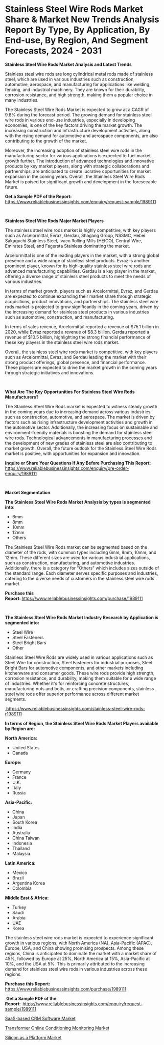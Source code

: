 <p><h1>Stainless Steel Wire Rods Market Share & Market New Trends Analysis Report By Type, By Application, By End-use, By Region, And Segment Forecasts, 2024 - 2031</h1></p><p><strong>Stainless Steel Wire Rods Market Analysis and Latest Trends</strong></p>
<p><p>Stainless steel wire rods are long cylindrical metal rods made of stainless steel, which are used in various industries such as construction, automotive, aerospace, and manufacturing for applications like welding, fencing, and industrial machinery. They are known for their durability, corrosion resistance, and high strength, making them a popular choice in many industries.</p><p>The Stainless Steel Wire Rods Market is expected to grow at a CAGR of 9.8% during the forecast period. The growing demand for stainless steel wire rods in various end-use industries, especially in developing economies, is one of the key factors driving the market growth. The increasing construction and infrastructure development activities, along with the rising demand for automotive and aerospace components, are also contributing to the growth of the market.</p><p>Moreover, the increasing adoption of stainless steel wire rods in the manufacturing sector for various applications is expected to fuel market growth further. The introduction of advanced technologies and innovative products by key market players, along with strategic collaborations and partnerships, are anticipated to create lucrative opportunities for market expansion in the coming years. Overall, the Stainless Steel Wire Rods Market is poised for significant growth and development in the foreseeable future.</p></p>
<p><strong>Get a Sample PDF of the Report:&nbsp;</strong> <a href="https://www.reliablebusinessinsights.com/enquiry/request-sample/1989111">https://www.reliablebusinessinsights.com/enquiry/request-sample/1989111</a></p>
<p>&nbsp;</p>
<p><strong>Stainless Steel Wire Rods Major Market Players</strong></p>
<p><p>The stainless steel wire rods market is highly competitive, with key players such as Arcelormittal, Evraz, Gerdau, Shagang Group, NSSMC, Hebei Sakaguchi Stainless Steel, Ivaco Rolling Mills (HEICO), Central Wire, Emirates Steel, and Fagersta Stainless dominating the market.</p><p>Arcelormittal is one of the leading players in the market, with a strong global presence and a wide range of stainless steel products. Evraz is another prominent player, known for its high-quality stainless steel wire rods and advanced manufacturing capabilities. Gerdau is a key player in the market, offering a diverse range of stainless steel products to meet the needs of various industries.</p><p>In terms of market growth, players such as Arcelormittal, Evraz, and Gerdau are expected to continue expanding their market share through strategic acquisitions, product innovations, and partnerships. The stainless steel wire rods market is projected to grow significantly in the coming years, driven by the increasing demand for stainless steel products in various industries such as automotive, construction, and manufacturing.</p><p>In terms of sales revenue, Arcelormittal reported a revenue of $75.1 billion in 2020, while Evraz reported a revenue of $8.3 billion. Gerdau reported a revenue of $10.5 billion, highlighting the strong financial performance of these key players in the stainless steel wire rods market.</p><p>Overall, the stainless steel wire rods market is competitive, with key players such as Arcelormittal, Evraz, and Gerdau leading the market with their strong product offerings, global presence, and financial performance. These players are expected to drive the market growth in the coming years through strategic initiatives and innovations.</p></p>
<p>&nbsp;</p>
<p><strong>What Are The Key Opportunities For Stainless Steel Wire Rods Manufacturers?</strong></p>
<p><p>The Stainless Steel Wire Rods market is expected to witness steady growth in the coming years due to increasing demand across various industries such as construction, automotive, and aerospace. The market is driven by factors such as rising infrastructure development activities and growth in the automotive sector. Additionally, the increasing focus on sustainable and environment-friendly materials is boosting the demand for stainless steel wire rods. Technological advancements in manufacturing processes and the development of new grades of stainless steel are also contributing to market growth. Overall, the future outlook for the Stainless Steel Wire Rods market is positive, with opportunities for expansion and innovation.</p></p>
<p><strong>Inquire or Share Your Questions If Any Before Purchasing This Report:</strong> <a href="https://www.reliablebusinessinsights.com/enquiry/pre-order-enquiry/1989111">https://www.reliablebusinessinsights.com/enquiry/pre-order-enquiry/1989111</a></p>
<p>&nbsp;</p>
<p><strong>Market Segmentation</strong></p>
<p><strong>The Stainless Steel Wire Rods Market Analysis by types is segmented into:</strong></p>
<p><ul><li>6mm</li><li>8mm</li><li>10mm</li><li>12mm</li><li>Others</li></ul></p>
<p><p>The Stainless Steel Wire Rods market can be segmented based on the diameter of the rods, with common types including 6mm, 8mm, 10mm, and 12mm. These different sizes are used for various industrial applications, such as construction, manufacturing, and automotive industries. Additionally, there is a category for "Others" which includes sizes outside of the standard range. Each diameter serves specific purposes and industries, catering to the diverse needs of customers in the stainless steel wire rods market.</p></p>
<p><strong>Purchase this Report:&nbsp;</strong><a href="https://www.reliablebusinessinsights.com/purchase/1989111">https://www.reliablebusinessinsights.com/purchase/1989111</a></p>
<p>&nbsp;</p>
<p><strong>The Stainless Steel Wire Rods Market Industry Research by Application is segmented into:</strong></p>
<p><ul><li>Steel Wire</li><li>Steel Fasteners</li><li>Steel Bright Bars</li><li>Other</li></ul></p>
<p><p>Stainless Steel Wire Rods are widely used in various applications such as Steel Wire for construction, Steel Fasteners for industrial purposes, Steel Bright Bars for automotive components, and other markets including kitchenware and consumer goods. These wire rods provide high strength, corrosion resistance, and durability, making them suitable for a wide range of industries. Whether it's for reinforcing concrete structures, manufacturing nuts and bolts, or crafting precision components, stainless steel wire rods offer superior performance across different market segments.</p></p>
<p><a href="https://www.reliablebusinessinsights.com/stainless-steel-wire-rods-r1989111">&nbsp;https://www.reliablebusinessinsights.com/stainless-steel-wire-rods-r1989111</a></p>
<p><strong>In terms of Region, the Stainless Steel Wire Rods Market Players available by Region are:</strong></p>
<p>
    <p> <strong> North America: </strong>
        <ul>
            <li>United States</li>
            <li>Canada</li>
        </ul>
        </p> 
    <p> <strong> Europe: </strong>
        <ul>
            <li>Germany</li>
            <li>France</li>
            <li>U.K.</li>
            <li>Italy</li>
            <li>Russia</li>
        </ul>
        </p> 
    <p> <strong> Asia-Pacific: </strong>
        <ul>
            <li>China</li>
            <li>Japan</li>
            <li>South Korea</li>
            <li>India</li>
            <li>Australia</li>
            <li>China Taiwan</li>
            <li>Indonesia</li>
            <li>Thailand</li>
            <li>Malaysia</li>
        </ul>
        </p> 
    <p> <strong> Latin America: </strong>
        <ul>
            <li>Mexico</li>
            <li>Brazil</li>
            <li>Argentina Korea</li>
            <li>Colombia</li>
        </ul>
        </p> 
    <p> <strong> Middle East & Africa: </strong>
        <ul>
            <li>Turkey</li>
            <li>Saudi</li>
            <li>Arabia</li>
            <li>UAE</li>
            <li>Korea</li>
        </ul>
    </p>
    </p>
<p><p>The stainless steel wire rods market is expected to experience significant growth in various regions, with North America (NA), Asia-Pacific (APAC), Europe, USA, and China showing promising prospects. Among these regions, China is anticipated to dominate the market with a market share of 45%, followed by Europe at 25%, North America at 15%, Asia-Pacific at 10%, and the USA at 5%. This is primarily attributed to the increasing demand for stainless steel wire rods in various industries across these regions.</p></p>
<p><strong>Purchase this Report: </strong><a href="https://www.reliablebusinessinsights.com/purchase/1989111">https://www.reliablebusinessinsights.com/purchase/1989111</a></p>
<p>&nbsp;<strong>Get a Sample PDF of the Report:&nbsp;&nbsp;</strong><a href="https://www.reliablebusinessinsights.com/enquiry/request-sample/1989111">https://www.reliablebusinessinsights.com/enquiry/request-sample/1989111</a></p>
<p><strong></strong></p>
<p><p><a href="https://github.com/HenrietteMills1/Market-Research-Report-List-2/blob/main/saas-based-crm-software-market.md">SaaS-based CRM Software Market</a></p><p><a href="https://github.com/marthawweekle/Market-Research-Report-List-2/blob/main/transformer-online-conditioning-monitoring-market.md">Transformer Online Conditioning Monitoring Market</a></p><p><a href="https://github.com/alexxisgm/Market-Research-Report-List-1/blob/main/silicon-as-a-platform-market.md">Silicon as a Platform Market</a></p></p>